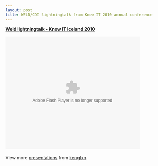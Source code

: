 ```yaml
---
layout: post
title: WELD/CDI lightningtalk from Know IT 2010 annual conference
---
```


<div style="width:425px" id="__ss_3395119">
<strong style="display:block;margin:12px 0 4px">
<a href="http://www.slideshare.net/kenglxn/wled-lightningtalk-know-it-iceland-2010" title="Weld lightningtalk - Know IT Iceland 2010">Weld lightningtalk - Know IT Iceland 2010</a>
</strong>

<object width="425" height="355">
<param name="movie" value="http://static.slidesharecdn.com/swf/ssplayer2.swf?doc=spotiweld-100311033912-phpapp01&stripped_title=wled-lightningtalk-know-it-iceland-2010" />
<param name="allowFullScreen" value="true"/>
<param name="allowScriptAccess" value="always"/>

<embed src="http://static.slidesharecdn.com/swf/ssplayer2.swf?doc=spotiweld-100311033912-phpapp01&stripped\_title=wled-lightningtalk-know-it-iceland-2010" type="application/x-shockwave-flash" allowscriptaccess="always" allowfullscreen="true" width="425" height="355"></embed>

</object>
<div style="padding:5px 0 12px">
View more <a href="http://www.slideshare.net/">presentations</a> from <a href="http://www.slideshare.net/kenglxn">kenglxn</a>.

</div>
</div>
